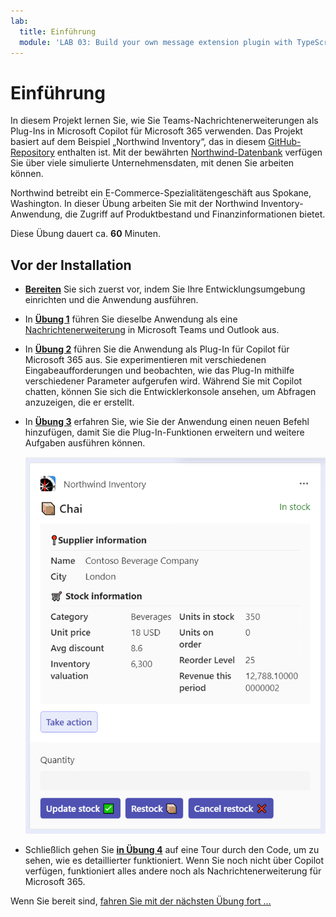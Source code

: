 ```yaml
---
lab:
  title: Einführung
  module: 'LAB 03: Build your own message extension plugin with TypeScript (TS) for Microsoft Copilot'
---
```


# Einführung

In diesem Projekt lernen Sie, wie Sie Teams-Nachrichtenerweiterungen als Plug-Ins in Microsoft Copilot für Microsoft 365 verwenden. Das Projekt basiert auf dem Beispiel „Northwind Inventory“, das in diesem [GitHub-Repository](https://github.com/OfficeDev/Copilot-for-M365-Plugins-Samples/tree/main/samples/msgext-northwind-inventory-ts) enthalten ist. Mit der bewährten [Northwind-Datenbank](https://learn.microsoft.com/dotnet/framework/data/adonet/sql/linq/downloading-sample-databases) verfügen Sie über viele simulierte Unternehmensdaten, mit denen Sie arbeiten können.

Northwind betreibt ein E-Commerce-Spezialitätengeschäft aus Spokane, Washington. In dieser Übung arbeiten Sie mit der Northwind Inventory-Anwendung, die Zugriff auf Produktbestand und Finanzinformationen bietet.

Diese Übung dauert ca. **60** Minuten.

## Vor der Installation

- [**Bereiten**](./2-prepare-development-environment.md) Sie sich zuerst vor, indem Sie Ihre Entwicklungsumgebung einrichten und die Anwendung ausführen.

- In [**Übung 1**](./3-exercise-1-run-message-extension.md) führen Sie dieselbe Anwendung als eine [Nachrichtenerweiterung](https://learn.microsoft.com/microsoftteams/platform/messaging-extensions/what-are-messaging-extensions) in Microsoft Teams und Outlook aus.

- In [**Übung 2**](./4-exercise-2-run-copilot-plugin.md) führen Sie die Anwendung als Plug-In für Copilot für Microsoft 365 aus. Sie experimentieren mit verschiedenen Eingabeaufforderungen und beobachten, wie das Plug-In mithilfe verschiedener Parameter aufgerufen wird. Während Sie mit Copilot chatten, können Sie sich die Entwicklerkonsole ansehen, um Abfragen anzuzeigen, die er erstellt.

- In [**Übung 3**](./5-exercise-3-add-new-command.md) erfahren Sie, wie Sie der Anwendung einen neuen Befehl hinzufügen, damit Sie die Plug-In-Funktionen erweitern und weitere Aufgaben ausführen können.

  ![Screenshot einer adaptiven Karte, die ein Produkt anzeigt.](../media/1-00-product-card-only.png)

- Schließlich gehen Sie [**in Übung 4**](./6-exercise-4-explore-plugin-source-code.md) auf eine Tour durch den Code, um zu sehen, wie es detaillierter funktioniert. Wenn Sie noch nicht über Copilot verfügen, funktioniert alles andere noch als Nachrichtenerweiterung für Microsoft 365.

Wenn Sie bereit sind, [fahren Sie mit der nächsten Übung fort …](./2-prepare-development-environment.md)